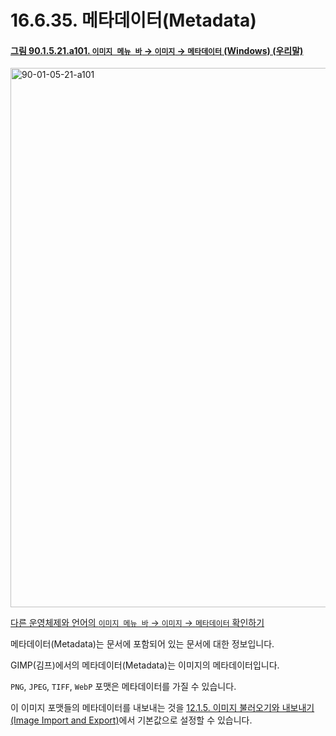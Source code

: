 # 16.6.35. 메타데이터(Metadata)

<a id="90-01-05-21-a101"></a>

#### [그림 90.1.5.21.a101. `이미지 메뉴 바` → `이미지` → `메타데이터` (Windows) (우리말)](./90-01-05-21-metadata.md#90-01-05-21-a101)
<img width="637" height="863" alt="90-01-05-21-a101" src="https://github.com/user-attachments/assets/f6f5edd7-ff88-4c6a-a6eb-8f67a2857883" />

[다른 운영체제와 언어의 `이미지 메뉴 바` → `이미지` → `메타데이터` 확인하기](./90-01-05-21-metadata.md#90-01-05-21-a102)

메타데이터(Metadata)는 문서에 포함되어 있는 문서에 대한 정보입니다.

GIMP(김프)에서의 메타데이터(Metadata)는 이미지의 메타데이터입니다.

`PNG`, `JPEG`, `TIFF`, `WebP` 포맷은 메타데이터를 가질 수 있습니다.

이 이미지 포맷들의 메타데이터를 내보내는 것을 [12.1.5. 이미지 불러오기와 내보내기(Image Import and Export)](./12-01-05-image-import-and-export.md)에서 기본값으로 설정할 수 있습니다.